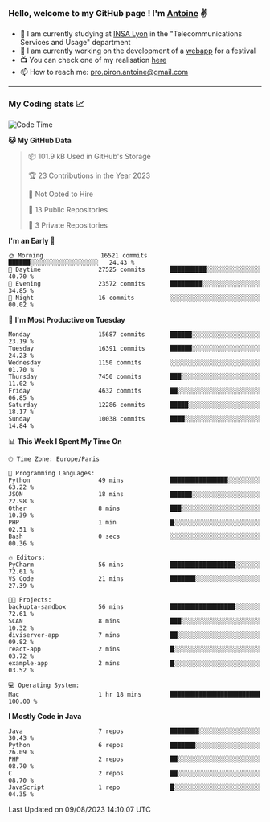 ### Hello, welcome to my GitHub page ! I'm [Antoine](https://github.com/AntoinePiron) ✌️

- 🌱 I am currently studying at [INSA Lyon](https://www.insa-lyon.fr) in the "Telecommunications Services and Usage" department
- 🔭 I am currently working on the development of a [webapp](https://github.com/24HeuresINSA/Overbookd) for a festival
- 📺 You can check one of my realisation [here](https://astustc.fr)
- 📫 How to reach me: [pro.piron.antoine@gmail.com](mailto:pro.piron.antoine@gmail.com)

---

### My Coding stats 📈
<!--START_SECTION:waka-->
![Code Time](http://img.shields.io/badge/Code%20Time-179%20hrs%2019%20mins-blue)

**🐱 My GitHub Data** 

> 📦 101.9 kB Used in GitHub's Storage 
 > 
> 🏆 23 Contributions in the Year 2023
 > 
> 🚫 Not Opted to Hire
 > 
> 📜 13 Public Repositories 
 > 
> 🔑 3 Private Repositories 
 > 
**I'm an Early 🐤** 

```text
🌞 Morning                16521 commits       ██████░░░░░░░░░░░░░░░░░░░   24.43 % 
🌆 Daytime                27525 commits       ██████████░░░░░░░░░░░░░░░   40.70 % 
🌃 Evening                23572 commits       █████████░░░░░░░░░░░░░░░░   34.85 % 
🌙 Night                  16 commits          ░░░░░░░░░░░░░░░░░░░░░░░░░   00.02 % 
```
📅 **I'm Most Productive on Tuesday** 

```text
Monday                   15687 commits       ██████░░░░░░░░░░░░░░░░░░░   23.19 % 
Tuesday                  16391 commits       ██████░░░░░░░░░░░░░░░░░░░   24.23 % 
Wednesday                1150 commits        ░░░░░░░░░░░░░░░░░░░░░░░░░   01.70 % 
Thursday                 7450 commits        ███░░░░░░░░░░░░░░░░░░░░░░   11.02 % 
Friday                   4632 commits        ██░░░░░░░░░░░░░░░░░░░░░░░   06.85 % 
Saturday                 12286 commits       █████░░░░░░░░░░░░░░░░░░░░   18.17 % 
Sunday                   10038 commits       ████░░░░░░░░░░░░░░░░░░░░░   14.84 % 
```


📊 **This Week I Spent My Time On** 

```text
🕑︎ Time Zone: Europe/Paris

💬 Programming Languages: 
Python                   49 mins             ████████████████░░░░░░░░░   63.22 % 
JSON                     18 mins             ██████░░░░░░░░░░░░░░░░░░░   22.98 % 
Other                    8 mins              ███░░░░░░░░░░░░░░░░░░░░░░   10.39 % 
PHP                      1 min               █░░░░░░░░░░░░░░░░░░░░░░░░   02.51 % 
Bash                     0 secs              ░░░░░░░░░░░░░░░░░░░░░░░░░   00.36 % 

🔥 Editors: 
PyCharm                  56 mins             ██████████████████░░░░░░░   72.61 % 
VS Code                  21 mins             ███████░░░░░░░░░░░░░░░░░░   27.39 % 

🐱‍💻 Projects: 
backupta-sandbox         56 mins             ██████████████████░░░░░░░   72.61 % 
SCAN                     8 mins              ███░░░░░░░░░░░░░░░░░░░░░░   10.32 % 
diviserver-app           7 mins              ██░░░░░░░░░░░░░░░░░░░░░░░   09.82 % 
react-app                2 mins              █░░░░░░░░░░░░░░░░░░░░░░░░   03.72 % 
example-app              2 mins              █░░░░░░░░░░░░░░░░░░░░░░░░   03.52 % 

💻 Operating System: 
Mac                      1 hr 18 mins        █████████████████████████   100.00 % 
```

**I Mostly Code in Java** 

```text
Java                     7 repos             ████████░░░░░░░░░░░░░░░░░   30.43 % 
Python                   6 repos             ███████░░░░░░░░░░░░░░░░░░   26.09 % 
PHP                      2 repos             ██░░░░░░░░░░░░░░░░░░░░░░░   08.70 % 
C                        2 repos             ██░░░░░░░░░░░░░░░░░░░░░░░   08.70 % 
JavaScript               1 repo              █░░░░░░░░░░░░░░░░░░░░░░░░   04.35 % 
```




 Last Updated on 09/08/2023 14:10:07 UTC
<!--END_SECTION:waka-->
